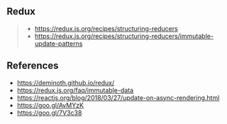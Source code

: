 
## Redux

> - https://redux.js.org/recipes/structuring-reducers
> - https://redux.js.org/recipes/structuring-reducers/immutable-update-patterns

## References
- https://deminoth.github.io/redux/
- https://redux.js.org/faq/immutable-data
- https://reactjs.org/blog/2018/03/27/update-on-async-rendering.html
- https://goo.gl/AvMYzK
- https://goo.gl/7V3c38
